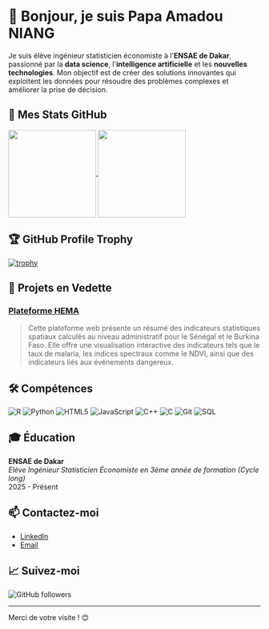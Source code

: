# 👋 Bonjour, je suis Papa Amadou NIANG

Je suis élève ingénieur statisticien économiste à l'**ENSAE de Dakar**, passionné par la **data science**, l'**intelligence artificielle** et les **nouvelles technologies**. Mon objectif est de créer des solutions innovantes qui exploitent les données pour résoudre des problèmes complexes et améliorer la prise de décision.

## 🚀 Mes Stats GitHub

<a href="https://github.com/anuraghazra/github-readme-stats">
  <img height=175 align="center" src="https://github-readme-stats.vercel.app/api?username=PapaAmad&show_icons=true&theme=transparent" />
</a>

<a href="https://github.com/anuraghazra/convoychat">
  <img height=175 align="center" src="https://github-readme-stats.vercel.app/api/top-langs/?username=PapaAmad&show_icons=true&theme=transparent&layout=compact&card_width=320" />
</a>

## 🏆 GitHub Profile Trophy

[![trophy](https://github-profile-trophy.vercel.app/?username=PapaAmad&theme=matrix)](https://github.com/ryo-ma/github-profile-trophy)

## 🌟 Projets en Vedette

### [Plateforme HEMA](https://papaamad.github.io/Plateforme-HEMA/)
> Cette plateforme web présente un résumé des indicateurs statistiques spatiaux calculés au niveau administratif pour le Sénégal et le Burkina Faso. Elle offre une visualisation interactive des indicateurs tels que le taux de malaria, les indices spectraux comme le NDVI, ainsi que des indicateurs liés aux événements dangereux.

## 🛠 Compétences

![R](https://img.shields.io/badge/R-276DC3?style=for-the-badge&logo=r&logoColor=white)
![Python](https://img.shields.io/badge/Python-3776AB?style=for-the-badge&logo=python&logoColor=white)
![HTML5](https://img.shields.io/badge/HTML5-E34F26?style=for-the-badge&logo=html5&logoColor=white)
![JavaScript](https://img.shields.io/badge/JavaScript-F7DF1E?style=for-the-badge&logo=javascript&logoColor=black)
![C++](https://img.shields.io/badge/C++-00599C?style=for-the-badge&logo=c%2B%2B&logoColor=white)
![C](https://img.shields.io/badge/C-00599C?style=for-the-badge&logo=c&logoColor=white)
![Git](https://img.shields.io/badge/Git-F05032?style=for-the-badge&logo=git&logoColor=white)
![SQL](https://img.shields.io/badge/SQL-4479A1?style=for-the-badge&logo=sql&logoColor=white)

## 🎓 Éducation

**ENSAE de Dakar**  
*Elève Ingénieur Statisticien Économiste en 3ème année de formation (Cycle long)*  
2025 - Présent

## 📫 Contactez-moi

- [LinkedIn](https://www.linkedin.com/in/papa-amadou-niang-a97081250)
- [Email](mailto:papaamadouniang2004@gmail.com)

## 📈 Suivez-moi

![GitHub followers](https://img.shields.io/github/followers/PapaAmad?label=Followers&style=social)

---

Merci de votre visite ! 😊

